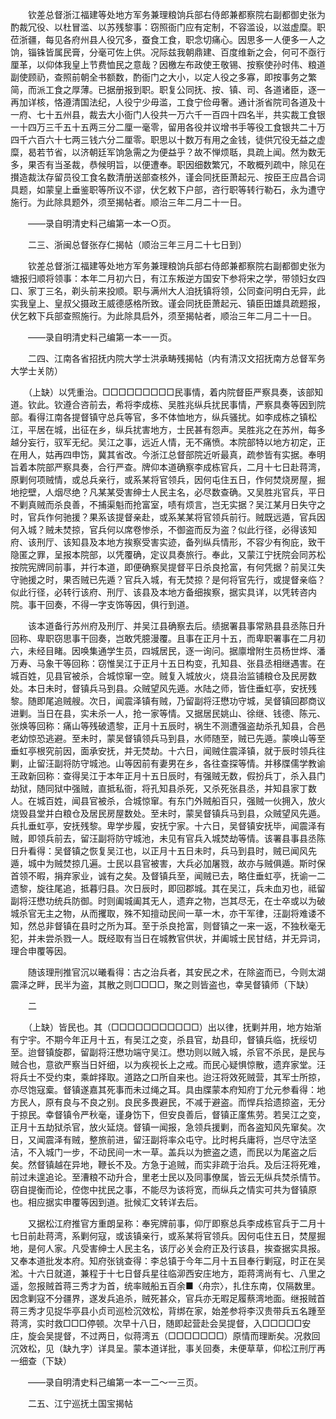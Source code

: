 <!-- { "loadSidebar": true } -->
　　钦差总督浙江福建等处地方军务兼理粮饷兵部右侍郎兼都察院右副都御史张为酌裁冗役、以杜冒滥、以苏残黎事：窃照衙门应有定制，不容滥设，以滋虚糜。职莅浙疆，每见各府州县人役冗多，蚕食工食，职念切痛心。因思多一人便多一人之饷，锱铢皆属民膏，分毫可佐上供。况际兹我朝鼎建、百度维新之会，何可不亟行厘革，以仰体我皇上节费恤民之意哉？因檄左布政使王敬锡、按察使孙时伟、粮道副使顾礽，查照前朝全书额数，酌衙门之大小，以定人役之多寡，即按事务之繁简，而派工食之厚薄。已据册报到职。职复公同抚、按、镇、司、各道诸臣，逐一再加详核，恪遵清国法纪，人役宁少毋滥，工食宁俭毋奢。通计浙省院司各道及十一府、七十五州县，裁去大小衙门人役共一万六千一百四十四名半，共实裁工食银一十四万三千五十五两三分二厘一毫零，留用各役并议增书手等役工食银共二十万四千六百六十七两三钱六分二厘零。职思以十数万有用之金钱，徒供冗役无益之虚糜，曷若节省，以济朝廷军饷急需之为便益乎？故不惮烦聒，具疏上闻。然为数无多，果否有当圣裁，恭候明旨，以便遭奉。职因细数繁冗，不敢概列疏中，除见在攅造裁汰存留员役工食名数清册送部查核外，谨会同抚臣萧起元、按臣王应昌合词具题，如蒙皇上垂鉴职等所议不谬，伏乞敕下户部，咨行职等转行勒石，永为遭守施行。为此除具题外，须至揭帖者。顺治三年二月二十一日。

　　——录自明清史料己编第一本一○页。

　　二三、浙闽总督张存仁揭帖（顺治三年三月二十七日到）

　　钦差总督浙江福建等处地方军务兼理粮饷兵部右侍郎兼都察院右副都御史张为塘报归顺将领事：本年二月初六日，有江东叛逆方国安下参将宋之学，带领妇女四口、家丁三名，剃头前来投顺。职与满州大人洎抚镇将领，公同查问明白无异，此实我皇上、皇叔父摄政王威德感格所致。谨会同抚臣萧起元、镇臣田雄具疏题报，伏乞敕下兵部查照施行。为此除具启外，须至揭帖者，顺治三年二月二十一日。

　　——录自明清史料己编第一本一一页。

　　二四、江南各省招抚内院大学士洪承畴残揭帖（内有清汉文招抚南方总督军务大学士关防）

　　（上缺）以凭重治。□□□□□□□□□民事情，着内院督臣严察具奏，该部知道。钦此。钦遵合咨前去，希将李成栋、吴胜兆纵兵扰民事情，严察具奏等因到院部。看得江南各提督镇守总兵等官，多不体恤地方，纵兵骚扰。如李成栋之镇松江，平居在城，出征在乡，纵兵扰害地方，士民甚有怨声。吴胜兆之在苏州，每多越分妄行，驭军无纪。吴江之事，远近人情，无不痛愤。本院部特以地方初定，正在用人，姑再四申饬，冀其省改。今浙江总督部院近听最真，疏参皆有实据。奉明旨着本院部严察具奏，合行严查。牌仰本道确察李成栋官兵，二月十七日赴蒋湾，原剿何项贼情，或总兵亲行，或系某将官领兵，因何屯住五日，作何焚烧房屋，掘地挖壁，人烟尽绝？凡某某受害绅士人民主名，必尽数查确。又吴胜兆官兵，平日不剿真贼而杀良善，不捕渠魁而抢富室，啧有烦言，岂无实据？吴江某月日失守之时，官兵作何驰援？果系该提督亲赴，或系某某将官领兵前行。贼既远遁，官兵因何入城？贼未焚掠，官兵何以席卷惨杀，不御盗而反为盗？似此行径，必得该知府、该刑厅、该知县及本地方挨察受害实迹，备列纵兵情形，不容少有徇庇，致干隐匿之罪，呈报本院部，以凭覆确，定议具奏旅行。奉此，又蒙江宁抚院会同苏松按院宪牌同前事，并行本道，即便确察吴提督平日杀良抢富，有何凭据？前吴江失守驰援之时，果否贼已先遁？官兵入城，有无焚掠？是何将官先行，或提督亲临？似此行径，必转行该府、刑厅、该县及本地方备细挨察，据实具详，以凭转咨内院。事干回奏，不得一字支饰等因，俱行到道。

　　该本道备行苏州府及刑厅、并吴江县确察去后。绩据署县事常熟县县丞陈日升回称、卑职窃思事干回奏，岂敢凭臆漫覆。且事在正月十五，而卑职署事在二月初六，未经目睹。因唤集通学生员，四城居民，逐一询问。据廪增附生员杨世烨、潘万寿、马象干等回称：窃惟吴江于正月十五日构变，孔知县、张县丞相继遇害。在城百姓，见县官被杀，合城惊窜一空。贼复入城放火，烧县治监铺粮仓及民房数处。本日未时，督镇兵马到县。众贼望风先遁。水陆之师，皆住垂虹亭，安抚残黎。随即尾追贼艘。次日，闻震泽镇有贼，乃留副将汪懋功守城，吴督镇回郡商议进剿。当日在县，实未杀一人，抢一家等情。又据居民姚山、徐继、钱德、陈元、张焕等回称：痛山等残破遗黎，正月十五辰时，祸生不测遭强盗劫杀孔知县，合邑老幼惊恐逃避。至未时，蒙吴督镇领兵马到县，水师随至，贼已先遁。蒙唤山等至垂虹亭根究前因，面承安抚，并无焚劫。十六日，闻贼住震泽镇，就于辰时领兵往剿，止留汪副将防守城池。山等因前有妻男在乡，各往查探等情。并移牒儒学教谕王政新回称：查得吴江于本年正月十五日辰时，有强贼无数，假扮兵丁，杀入县门劫狱，随同狱中强贼，直抵私衙，将孔知县杀死，又杀死张县丞，并知县家丁数人。在城百姓，闻县官被杀，合城惊窜。有东门外贼船百只，强贼一伙拥入，放火烧毁县堂并白粮仓及居民房屋数处。至未时，蒙吴督镇兵马到县，众贼望风先遁。兵扎垂虹亭，安抚残黎。卑学步履，安抚宁家。十六日，吴督镇安抚毕，闻震泽有贼，即领兵前去，留汪副将防守城池，未见有官兵入城焚劫等情。该署县事县丞陈日升看得：吴督镇之恢复吴江也，以正月十五日未时，兵马到县时，贼已闻风先遁，城中为贼焚掠几遍。士民以县官被害，大兵必加屠戮，故亦与贼俱遁。斯时保首领不暇，捐弃家业，诚有之矣。及督镇兵至，闻贼已去，略住垂虹亭，抚谕一二遗黎，旋往尾追，抵暮归县。次日辰时，即回郡城。其在吴江，兵未血刃也，祗留副将汪懋功统兵防御。时则阖城阖其无人，遗弃之物，岂其尽无，在士卒或以为破城杀官无主之物，从而攫取，殊不知擅动民间一草一木，亦干军律，汪副将难诿不知，然总非督镇在县时之所为耳。至于杀良抢富，则督镇之一来一返，不独秋毫无犯，并未尝杀戮一人。既经取有当日在城教官供状，并阖城士民甘结，并无异词，理合申覆等因。

　　随该理刑推官沉以曦看得：古之治兵者，其安民之术，在除盗而已，今则太湖震泽之畔，民半为盗，其散之则□□□□，聚之则皆盗也，幸吴督镇师（下缺）

　　二

　　（上缺）皆民也。其（□□□□□□□□□□□）出以律，抚剿并用，地方始渐有宁宇。不期今年正月十五，有吴江之变，杀县官，劫县印，督镇兵临，抚绥切至。迨督镇旋郡，留副将汪懋功端守吴江。懋功则以贼入城，杀官不杀民，是民与贼合也，意欲严察当日奸细，以为疾视长上之戒。而民心疑惧惊散，遗弃家堂。汪将兵士不受约束，乘衅择取。道路之口所自来也。迨汪将效死贼营，其军士所掠，亦尽饱寇槖。督镇遂嘉其死事而未过绳之耳。具由牒蒙本府知府丁允元参看得：地方民人，原有良与不良之别。良民多畏避民，不减于避盗。而悍兵拾遗掠盗，无分于掠民。幸督镇令严秋毫，谨身饬下，但安良善后，督镇正廑焦劳。若吴江之变，正月十五劫狱杀官，放火延烧。督镇一闻报，急领兵援剿，而各盗知风先窜矣。次日，又闻震泽有贼，整旅前进，留汪副将率众屯守。比时枵兵庸将，岂尽守法坚洁，不入城门一步，不动民间一木一草。盖兵以为摭盗之遗，而民以为尾盗之后矣。然督镇越在异地，鞭长不及。方急于追贼，而实非疏于治兵。及后汪将死难，前过未遑追论。至漕粮不动升合，里老士民以及同事僚属，皆云无纵兵焚杀情节。窃自提衡而论，倥偬中扰民之事，不能尽为该将宽，而纵兵之情实可共为督镇原也。相应据实申覆等因到道。批候汇文转详去后。

　　又据松江府推官方重朗呈称：奉宪牌前事，仰厅即察总兵李成栋官兵于二月十七日前赴蒋湾，系剿何寇，或该镇亲行，或系某将官领兵。因何屯住五日，焚屋掘地，是何人家。凡受害绅士人民主名，该厅必关会府正及行该县，挨查据实具报。又奉本道批发本府。知府张铫查得：李总镇于今年二月十五目奉行剿寇，时正在吴淞。十六日就道，兼程于十七日督兵星往临泖西安庄地方，距蒋湾尚有七、八里之遥，忽报贼首蒋三秀才为首，统率贼船五百余■〈舟宗〉，扎住东南，仅隔数里。因念剿寇不分疆界，遂发兵追杀，贼死甚众，官兵亦无暇足履蔡湾地面。继报贼首蒋三秀才见捉华亭县小贞司巡检沉效松，背绑在家，始差参将李汉贵带兵五名踵至蒋湾，实时救□□□停顿。次早十八日，随即起营赴会吴提督，入□□□□□安庄，旋会吴提督，不过两日，似蒋湾五（□□□□□□□）原情而理断矣。况救回沉效松，见（缺九字）详具呈。蒙本道详批，事关回奏，未便草草，仰松江刑厅再一细查（下缺）

　　——录自明清史料己编第一本一二～一三页。

　　二五、江宁巡抚土国宝揭帖

